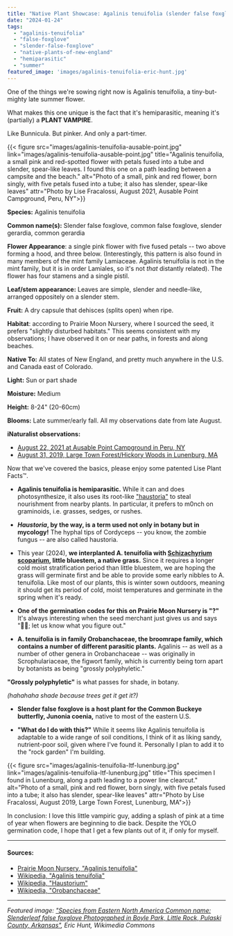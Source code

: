```yaml
---
title: "Native Plant Showcase: Agalinis tenuifolia (slender false foxglove)"
date: "2024-01-24"
tags: 
  - "agalinis-tenuifolia"
  - "false-foxglove"
  - "slender-false-foxglove"
  - "native-plants-of-new-england"
  - "hemiparasitic"
  - "summer"
featured_image: 'images/agalinis-tenuifolia-eric-hunt.jpg'
---
```


One of the things we're sowing right now is Agalinis tenuifolia, a tiny-but-mighty late summer flower. 

What makes this one unique is the fact that it's hemiparasitic, meaning it's (partially) a **PLANT VAMPIRE**. 

Like Bunnicula. But pinker. And only a part-timer.

{{< figure src="images/agalinis-tenuifolia-ausable-point.jpg" link="images/agalinis-tenuifolia-ausable-point.jpg" title="Agalinis tenuifolia, a small pink and red-spotted flower with petals fused into a tube and slender, spear-like leaves. I found this one on a path leading between a campsite and the beach." alt="Photo of a small, pink and red flower, born singly, with five petals fused into a tube; it also has slender, spear-like leaves" attr="Photo by Lise Fracalossi, August 2021, Ausable Point Campground, Peru, NY">}}

**Species:** Agalinis tenuifolia

**Common name(s):** Slender false foxglove, common false foxglove, slender gerardia, common gerardia

**Flower Appearance**: a single pink flower with five fused petals -- two above forming a hood, and three below. (Interestingly, this pattern is also found in many members of the mint family Lamiaceae. Agalinis tenuifolia is not in the mint family, but it is in order Lamiales, so it's not *that* distantly related). The flower has four stamens and a single pistil. 

**Leaf/stem appearance:** Leaves are simple, slender and needle-like, arranged oppositely on a slender stem.

**Fruit:** A dry capsule that dehisces (splits open) when ripe.

**Habitat**: according to Prairie Moon Nursery, where I sourced the seed, it prefers "slightly disturbed habitats." This seems consistent with my observations; I have observed it on or near paths, in forests and along beaches.

**Native To:** All states of New England, and pretty much anywhere in the U.S. and Canada east of Colorado. 

**Light:** Sun or part shade

**Moisture:** Medium

**Height:** 8-24" (20-60cm)

**Blooms:** Late summer/early fall. All my observations date from late August. 

**iNaturalist observations:**
- [August 22, 2021 at Ausable Point Campground in Peru, NY](https://www.inaturalist.org/observations/92113826)
- [August 31, 2019, Large Town Forest/Hickory Woods in Lunenburg, MA](https://www.inaturalist.org/observations/92113826)

Now that we've covered the basics, please enjoy some patented Lise Plant Facts™️.

- **Agalinis tenuifolia is hemiparasitic.** While it can and does photosynthesize, it also uses its root-like ["haustoria"](https://en.wikipedia.org/wiki/Haustorium) to steal nourishment from nearby plants. In particular, it prefers to m0nch on graminoids, i.e. grasses, sedges, or rushes. 

- ***Haustoria*, by the way, is a term used not only in botany but in mycology!** The hyphal tips of Cordyceps -- you know, the zombie fungus -- are also called haustoria.

- This year (2024), **we interplanted A. tenuifolia with [Schizachyrium scoparium](https://www.prairiemoon.com/schizachyrium-scoparium-little-bluestem-prairie-moon-nursery.html), little bluestem, a native grass.** Since it requires a longer cold moist stratification period than little bluestem, we are hoping the grass will germinate first and be able to provide some early nibbles to A. tenuifolia. Like most of our plants, this is winter sown outdoors, meaning it should get its period of cold, moist temperatures and germinate in the spring when it's ready.

- **One of the germination codes for this on Prairie Moon Nursery is "?"** It's always interesting when the seed merchant just gives us and says "🤷‍♂️; let us know what you figure out."

- **A. tenuifolia is in family Orobanchaceae, the broomrape family, which contains a number of different parasitic plants.** Agalinis -- as well as a number of other genera in Orobanchaceae -- was originally in Scrophulariaceae, the figwort family, which is currently being torn apart by botanists as being "grossly polyphyletic." 

**"Grossly polyphyletic"** is what passes for shade, in botany. 

*(hahahaha shade because trees get it get it?)*

- **Slender false foxglove is a host plant for the Common Buckeye butterfly, Junonia coenia,** native to most of the eastern U.S.

- **"What do I do with this?"** While it seems like Agalinis tenuifolia is adaptable to a wide range of soil conditions, I think of it as liking sandy, nutrient-poor soil, given where I've found it. Personally I plan to add it to the "rock garden" I'm building. 

{{< figure src="images/agalinis-tenuifolia-ltf-lunenburg.jpg" link="images/agalinis-tenuifolia-ltf-lunenburg.jpg" title="This specimen I found in Lunenburg, along a path leading to a power line clearcut." alt="Photo of a small, pink and red flower, born singly, with five petals fused into a tube; it also has slender, spear-like leaves" attr="Photo by Lise Fracalossi, August 2019, Large Town Forest, Lunenburg, MA">}}

In conclusion: I love this little vampiric guy, adding a splash of pink at a time of year when flowers are beginning to die back. Despite the YOLO germination code, I hope that I get a few plants out of it, if only for myself. 

___

#### Sources:
- [Prairie Moon Nursery, "Agalinis tenuifolia"](https://www.prairiemoon.com/agalinis-tenuifolia-slender-false-foxglove-prairie-moon-nursery.html)
- [Wikipedia, "Agalinis tenuifolia"](https://en.wikipedia.org/wiki/Agalinis_tenuifolia)
- [Wikipedia, "Haustorium"](https://en.wikipedia.org/wiki/Haustorium)
- [Wikipedia, "Orobanchaceae"](https://en.wikipedia.org/wiki/Orobanchaceae)

___

*Featured image: ["Species from Eastern North America Common name: Slenderleaf false foxglove Photographed in Boyle Park, Little Rock, Pulaski County, Arkansas"](https://commons.wikimedia.org/wiki/File:Agalinis_tenuifolia_2.jpg), Eric Hunt, Wikimedia Commons*









